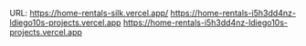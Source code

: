 URL:
https://home-rentals-silk.vercel.app/
https://home-rentals-i5h3dd4nz-ldiego10s-projects.vercel.app
https://home-rentals-i5h3dd4nz-ldiego10s-projects.vercel.app
